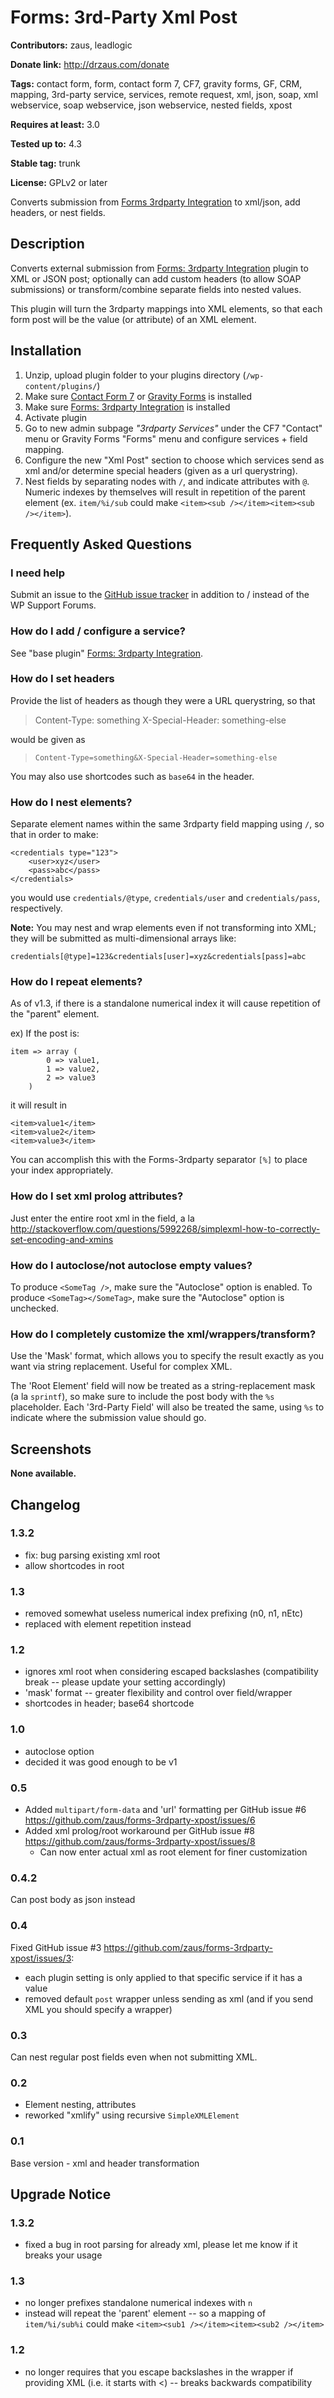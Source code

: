 # Forms: 3rd-Party Xml Post #

**Contributors:** zaus, leadlogic

**Donate link:** http://drzaus.com/donate

**Tags:** contact form, form, contact form 7, CF7, gravity forms, GF, CRM, mapping, 3rd-party service, services, remote request, xml, json, soap, xml webservice, soap webservice, json webservice, nested fields, xpost

**Requires at least:** 3.0

**Tested up to:** 4.3

**Stable tag:** trunk

**License:** GPLv2 or later

Converts submission from [Forms 3rdparty Integration](http://wordpress.org/plugins/forms-3rdparty-integration/) to xml/json, add headers, or nest fields.

## Description ##

Converts external submission from [Forms: 3rdparty Integration](http://wordpress.org/plugins/forms-3rdparty-integration/) plugin to XML or JSON post; optionally can add custom headers (to allow SOAP submissions) or transform/combine separate fields into nested values.

This plugin will turn the 3rdparty mappings into XML elements, so that each form post will be the value (or attribute) of an XML element.

## Installation ##

1. Unzip, upload plugin folder to your plugins directory (`/wp-content/plugins/`)
2. Make sure [Contact Form 7][] or [Gravity Forms][] is installed
2. Make sure [Forms: 3rdparty Integration](http://wordpress.org/plugins/forms-3rdparty-integration/) is installed
3. Activate plugin
4. Go to new admin subpage _"3rdparty Services"_ under the CF7 "Contact" menu or Gravity Forms "Forms" menu and configure services + field mapping.
5. Configure the new "Xml Post" section to choose which services send as xml and/or determine special headers (given as a url querystring).
6. Nest fields by separating nodes with `/`, and indicate attributes with `@`.  Numeric indexes by themselves will result in repetition of the parent element (ex. `item/%i/sub` could make `<item><sub /></item><item><sub /></item>`).

[Contact Form 7]: http://wordpress.org/extend/plugins/contact-form-7/ "Contact Form 7"
[Gravity Forms]: http://www.gravityforms.com/ "Gravity Forms"

## Frequently Asked Questions ##

### I need help ###

Submit an issue to the [GitHub issue tracker] in addition to / instead of the WP Support Forums.

[GitHub issue tracker]: https://github.com/zaus/forms-3rdparty-xpost/issues "GitHub issue tracker"


### How do I add / configure a service? ###

See "base plugin" [Forms: 3rdparty Integration](http://wordpress.org/plugins/forms-3rdparty-integration/).


### How do I set headers ###

Provide the list of headers as though they were a URL querystring, so that

> Content-Type: something
> X-Special-Header: something-else

would be given as

> `Content-Type=something&X-Special-Header=something-else`

You may also use shortcodes such as `base64` in the header.

### How do I nest elements? ###

Separate element names within the same 3rdparty field mapping using `/`, so that in order to make:

    <credentials type="123">
        <user>xyz</user>
        <pass>abc</pass>
    </credentials>

you would use `credentials/@type`, `credentials/user` and `credentials/pass`, respectively.

**Note:** You may nest and wrap elements even if not transforming into XML; they will be submitted as multi-dimensional arrays like:

    credentials[@type]=123&credentials[user]=xyz&credentials[pass]=abc

### How do I repeat elements? ###

As of v1.3, if there is a standalone numerical index it will cause repetition of the "parent" element.

ex) If the post is:

	item => array (
			0 => value1,
			1 => value2,
			2 => value3
		)

it will result in

	<item>value1</item>
	<item>value2</item>
	<item>value3</item>

You can accomplish this with the Forms-3rdparty separator `[%]` to place your index appropriately.

### How do I set xml prolog attributes? ###

Just enter the entire root xml in the field, a la http://stackoverflow.com/questions/5992268/simplexml-how-to-correctly-set-encoding-and-xmins

### How do I autoclose/not autoclose empty values? ###

To produce `<SomeTag />`, make sure the "Autoclose" option is enabled.
To produce `<SomeTag></SomeTag>`, make sure the "Autoclose" option is unchecked.

### How do I completely customize the xml/wrappers/transform? ###

Use the 'Mask' format, which allows you to specify the result exactly as you want via string replacement.  Useful for complex XML.

The 'Root Element' field will now be treated as a string-replacement mask (a la `sprintf`), so make sure to include the post body with the `%s` placeholder.
Each '3rd-Party Field' will also be treated the same, using `%s` to indicate where the submission value should go.

## Screenshots ##

__None available.__

## Changelog ##

### 1.3.2 ###
* fix: bug parsing existing xml root
* allow shortcodes in root

### 1.3 ###
* removed somewhat useless numerical index prefixing (n0, n1, nEtc)
* replaced with element repetition instead

### 1.2 ###
* ignores xml root when considering escaped backslashes (compatibility break -- please update your setting accordingly)
* 'mask' format -- greater flexibility and control over field/wrapper
* shortcodes in header; base64 shortcode

### 1.0 ###
* autoclose option
* decided it was good enough to be v1

### 0.5 ###
* Added `multipart/form-data` and 'url' formatting per GitHub issue #6 https://github.com/zaus/forms-3rdparty-xpost/issues/6
* Added xml prolog/root workaround per GitHub issue #8 https://github.com/zaus/forms-3rdparty-xpost/issues/8
    * Can now enter actual xml as root element for finer customization

### 0.4.2 ###
Can post body as json instead

### 0.4 ###
Fixed GitHub issue #3 https://github.com/zaus/forms-3rdparty-xpost/issues/3:

* each plugin setting is only applied to that specific service if it has a value
* removed default `post` wrapper unless sending as xml (and if you send XML you should specify a wrapper)

### 0.3 ###
Can nest regular post fields even when not submitting XML.

### 0.2 ###
* Element nesting, attributes
* reworked "xmlify" using recursive `SimpleXMLElement`

### 0.1 ###
Base version - xml and header transformation

## Upgrade Notice ##

### 1.3.2 ###
* fixed a bug in root parsing for already xml, please let me know if it breaks your usage

### 1.3 ###
* no longer prefixes standalone numerical indexes with `n`
* instead will repeat the 'parent' element -- so a mapping of `item/%i/sub%i` could make `<item><sub1 /></item><item><sub2 /></item>`

### 1.2 ###
* no longer requires that you escape backslashes in the wrapper if providing XML (i.e. it starts with &lt;) -- breaks backwards compatibility